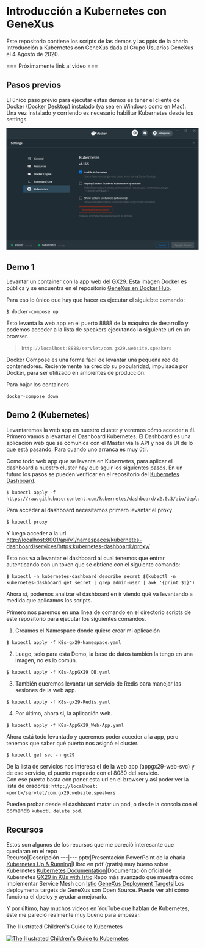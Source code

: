 # Introducción a Kubernetes con GeneXus

Este repositorio contiene los scripts de las demos y las ppts de la charla Introducción a Kubernetes con GeneXus dada al Grupo Usuarios GeneXus el 4 Agosto de 2020.  

=== Próximamente link al video ===

## Pasos previos

El único paso previo para ejecutar estas demos es tener el cliente de Docker ([Docker Desktop](https://www.docker.com/products/docker-desktop)) instalado (ya sea en Windows como en Mac).  
Una vez instalado y corriendo es necesario habilitar Kubernetes desde los settings.

![](./res/DockerDesktopSettings.png)


## Demo 1

Levantar un container con la app web del GX29. Esta imágen Docker es pública y se encuentra en el repositorio [GeneXus en Docker Hub](https://hub.docker.com/orgs/genexus/repositories).

Para eso lo único que hay que hacer es ejecutar el siguiebte comando:

```
$ docker-compose up
```

Esto levanta la web app en el puerto 8888 de la máquina de desarrollo y podemos acceder a la lista de speakers ejecutando la siguiente url en un browser.

> `http://localhost:8888/servlet/com.gx29.website.speakers`

Docker Compose es una forma fácil de levantar una pequeña red de contenedores. Recientemente ha crecido su popularidad, impulsada por Docker, para ser utilizado en ambientes de producción.

Para bajar los containers
```
docker-compose down
```

## Demo 2 (Kubernetes)

Levantaremos la web app en nuestro cluster y veremos cómo acceder a él.  
Primero vamos a levantar el Dashboard Kubernetes. El Dashboard es una aplicación web que se comunica con el Master via la API y nos da UI de lo que está pasando. Para cuando uno arranca es muy útil.

Como todo web app que se levanta en Kubernetes, para aplicar el dashboard a nuestro cluster hay que sguir los siguientes pasos. En un futuro los pasos se pueden verificar en el repositorio del [Kubernetes Dashboard](https://github.com/kubernetes/dashboard). 
```
$ kubectl apply -f https://raw.githubusercontent.com/kubernetes/dashboard/v2.0.3/aio/deploy/recommended.yaml
```

Para acceder al dashboard necesitamos primero levantar el proxy
```
$ kubectl proxy
```

Y luego acceder a la url [http://localhost:8001/api/v1/namespaces/kubernetes-dashboard/services/https:kubernetes-dashboard:/proxy/](http://localhost:8001/api/v1/namespaces/kubernetes-dashboard/services/https:kubernetes-dashboard:/proxy/)

Esto nos va a levantar el dashboard al cual tenemos que entrar autenticando con un token que se obtiene con el siguiente comando:
```
$ kubectl -n kubernetes-dashboard describe secret $(kubectl -n kubernetes-dashboard get secret | grep admin-user | awk '{print $1}')
```

Ahora si, podemos analizar el dashboard en ir viendo qué va levantando a medida que aplicamos los scripts.

Primero nos paremos en una línea de comando en el directorio scripts de este repositorio para ejecutar los siguientes comandos.

1) Creamos el Namespace donde quiero crear mi aplicación
```
$ kubectl apply -f K8s-gx29-Namespace.yaml
```

2) Luego, solo para esta Demo, la base de datos también la tengo en una imagen, no es lo común.
```
$ kubectl apply -f K8s-AppGX29_DB.yaml
```

3) También queremos levantar un servicio de Redis para manejar las sesiones de la web app.
```
$ kubectl apply -f K8s-gx29-Redis.yaml
```

4) Por último, ahora si, la aplicación web.
```
$ kubectl apply -f K8s-AppGX29_Web-App.yaml
```

Ahora está todo levantado y queremos poder acceder a la app, pero tenemos que saber qué puerto nos asignó el cluster.
```
$ kubectl get svc -n gx29
```

De la lista de servicios nos interesa el de la web app (appgx29-web-svc) y de ese servicio, el puerto mapeado con el 8080 del servicio.  
Con ese puerto basta con poner esta url en el browser y así poder ver la lista de oradores: `http://localhost:<port>/servlet/com.gx29.website.speakers`

Pueden probar desde el dashboard matar un pod, o desde la consola con el comando `kubectl delete pod`.


## Recursos

Estos son algunos de los recursos que me pareció interesante que quedaran en el repo  
Recurso|Descripción
---|---
pptx|Presentación PowerPoint de la charla
[Kubernetes Up & Running](https://azure.microsoft.com/en-us/resources/kubernetes-up-and-running/)|Libro en pdf (gratis) muy bueno sobre Kubernetes
[Kubernetes Documentation](https://kubernetes.io/docs/home/)|Documentación oficial de Kubernetes
[GX29 in K8s with Istio](https://github.com/genexuslabs/gx29-kubernetes-sample)|Repo más avanzado que muestra cómo implementar Service Mesh con [Istio](http://istio.io/)
[GeneXus Deployment Targets](https://github.com/genexuslabs/deployment-targets)|Los deployments targets de GeneXus son Open Source. Puede ver ahí cómo funciona el dpeloy y ayudar a mejorarlo.

Y por último, hay muchos videos en YouTube que hablan de Kubernetes, éste me pareció realmente muy bueno para empezar.

The Illustrated Children's Guide to Kubernetes

[![The Illustrated Children's Guide to Kubernetes](https://img.youtube.com/vi/4ht22ReBjno/0.jpg)](https://www.youtube.com/watch?v=4ht22ReBjno)